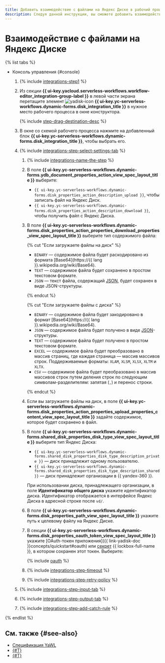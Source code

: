 ```yaml
---
title: Добавить взаимодействие с файлами на Яндекс Диске в рабочий процесс {{ sw-name }}
description: Следуя данной инструкции, вы сможете добавить взаимодействие с файлами на Яндекс Диске в рабочий процесс {{ sw-full-name }} с помощью конструктора шагов рабочего процесса.
---
```


# Взаимодействие с файлами на Яндекс Диске

{% list tabs %}

- Консоль управления {#console}

  1. {% include [integrations-step1](../../../../_includes/serverless-integrations/workflows-constructor/integrations-step1.md) %} 
  1. Из секции **{{ ui-key.yacloud.serverless-workflows.workflow-editor_integration-group-label }}** в левой части экрана перетащите элемент ![yadisk-icon](../../../../_assets/yadisk-icon.svg) **{{ ui-key.yc-serverless-workflows.dynamic-forms.disk_integration_title }}** в нужное место рабочего процесса в окне конструктора.

      {% include [step-drag-destination-desc](../../../../_includes/serverless-integrations/workflows-constructor/step-drag-destination-desc.md) %}
  1. В окне со схемой рабочего процесса нажмите на добавленный блок **{{ ui-key.yc-serverless-workflows.dynamic-forms.disk_integration_title }}**, чтобы выбрать его.
  1. {% include [integrations-step-select-settings-tab](../../../../_includes/serverless-integrations/workflows-constructor/integrations-step-select-settings-tab.md) %}

      1. {% include [integrations-name-the-step](../../../../_includes/serverless-integrations/workflows-constructor/integrations-name-the-step.md) %}
      1. В поле **{{ ui-key.yc-serverless-workflows.dynamic-forms.ydb_document_properties_action_view_spec_layout_title }}** выберите:

          * `{{ ui-key.yc-serverless-workflows.dynamic-forms.disk_properties_action_description_upload }}`, чтобы записать файл на Яндекс Диск.
          * `{{ ui-key.yc-serverless-workflows.dynamic-forms.disk_properties_action_description_download }}`, чтобы получить файл с Яндекс Диска.

      1. В поле **{{ ui-key.yc-serverless-workflows.dynamic-forms.disk_properties_action_properties_download_properties_view_spec_layout_title }}** выберите тип содержимого файла:

          {% cut "Если загружаете файлы на диск" %}

          * `BINARY` — содержимое файла будет раскодировано из формата [Base64](https://{{ lang }}.wikipedia.org/wiki/Base64).
          * `TEXT` — содержимое файла будет сохранено в простом текстовом формате.
          * `JSON` — текст файла, содержащий [JSON](https://ru.wikipedia.org/wiki/JSON), будет сохранен в виде JSON-структуры.

          {% endcut %}
              
          {% cut "Если загружаете файлы с диска" %}

          * `BINARY` — содержимое файла будет закодировано в формат [Base64](https://{{ lang }}.wikipedia.org/wiki/Base64).
          * `JSON` — содержимое файла будет получено в виде [JSON](https://ru.wikipedia.org/wiki/JSON)-структуры.
          * `TEXT` — содержимое файла будет получено в простом текстовом формате.
          * `EXCEL` — содержимое файла будет преобразовано в массив страниц, где каждая страница — массив массивов строк. Поддерживаемые форматы: `XLAM`, `XLSM`, `XLSX`, `XLTM` и `XLTX`.
          * `CSV` — содержимое файла будет преобразовано в массив массивов строк путем деления строк по следующим символам-разделителям: запятая (`,`) и перенос строки.

          {% endcut %}

      1. Если вы загружаете файлы на диск, в поле **{{ ui-key.yc-serverless-workflows.dynamic-forms.disk_properties_action_properties_upload_properties_content_view_spec_layout_title }}** задайте содержимое, которое будет сохранено в файл.
      1. В поле **{{ ui-key.yc-serverless-workflows.dynamic-forms.shared_disk_properties_disk_type_view_spec_layout_title }}** выберите тип Яндекс Диска:

          * `{{ ui-key.yc-serverless-workflows.dynamic-forms.shared_disk_properties_disk_type_description_private }}` — диск принадлежит одному пользователю.
          * `{{ ui-key.yc-serverless-workflows.dynamic-forms.shared_disk_properties_disk_type_description_shared }}` — диск принадлежит организации в {{ yandex-360 }}.

          При использовании диска, принадлежащего организации, в поле **Идентификатор общего диска** укажите идентификатор диска. Идентификатор отображается в интерфейсе Яндекс Диска в адресной строке после `vd/`.

      1. В поле **{{ ui-key.yc-serverless-workflows.dynamic-forms.disk_properties_path_view_spec_layout_title }}** укажите путь к целевому файлу на Яндекс Диске.
      1. В секции **{{ ui-key.yc-serverless-workflows.dynamic-forms.disk_properties_oauth_token_view_spec_layout_title }}** укажите [OAuth-токен приложения]({{ link-yadisk-doc }}concepts/quickstart#oauth) или [секрет](../../../../lockbox/concepts/secret.md) {{ lockbox-full-name }}, в котором сохранен этот токен. Выберите:

          {% include [oauth](../../../../_includes/serverless-integrations/workflows-constructor/oauth.md) %}

      1. {% include [integrations-step-timeout](../../../../_includes/serverless-integrations/workflows-constructor/integrations-step-timeout.md) %}
      1. {% include [integrations-step-retry-policy](../../../../_includes/serverless-integrations/workflows-constructor/integrations-step-retry-policy.md) %}
  1. {% include [integrations-step-input-tab](../../../../_includes/serverless-integrations/workflows-constructor/integrations-step-input-tab.md) %}
  1. {% include [integrations-step-output-tab](../../../../_includes/serverless-integrations/workflows-constructor/integrations-step-output-tab.md) %}
  1. {% include [integrations-step-add-catch-rule](../../../../_includes/serverless-integrations/workflows-constructor/integrations-step-add-catch-rule.md) %}

{% endlist %}

## См. также {#see-also}

* [Спецификация YaWL](../../../concepts/workflows/yawl/integration/disk.md)
* [{#T}](../workflow/create-constructor.md)
* [{#T}](../workflow/update.md)
